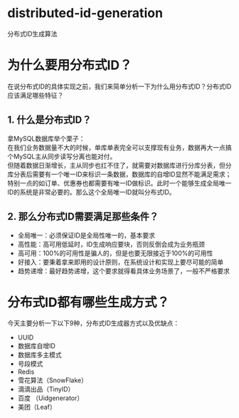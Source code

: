 # distributed-id-generation
分布式ID生成算法

# 为什么要用分布式ID？
在说分布式ID的具体实现之前，我们来简单分析一下为什么用分布式ID？分布式ID应该满足哪些特征？
## 1. 什么是分布式ID？
拿MySQL数据库举个栗子：   
在我们业务数据量不大的时候，单库单表完全可以支撑现有业务，数据再大一点搞个MySQL主从同步读写分离也能对付。   
但随着数据日渐增长，主从同步也扛不住了，就需要对数据库进行分库分表，但分库分表后需要有一个唯一ID来标识一条数据，数据库的自增ID显然不能满足需求；特别一点的如订单、优惠券也都需要有唯一ID做标识。此时一个能够生成全局唯一ID的系统是非常必要的。那么这个全局唯一ID就叫分布式ID。   

## 2. 那么分布式ID需要满足那些条件？
* 全局唯一：必须保证ID是全局性唯一的，基本要求
* 高性能：高可用低延时，ID生成响应要块，否则反倒会成为业务瓶颈
* 高可用：100%的可用性是骗人的，但是也要无限接近于100%的可用性
* 好接入：要秉着拿来即用的设计原则，在系统设计和实现上要尽可能的简单
* 趋势递增：最好趋势递增，这个要求就得看具体业务场景了，一般不严格要求

# 分布式ID都有哪些生成方式？
今天主要分析一下以下9种，分布式ID生成器方式以及优缺点：
* UUID
* 数据库自增ID
* 数据库多主模式
* 号段模式
* Redis
* 雪花算法（SnowFlake）
* 滴滴出品（TinyID）
* 百度 （Uidgenerator）
* 美团（Leaf）
